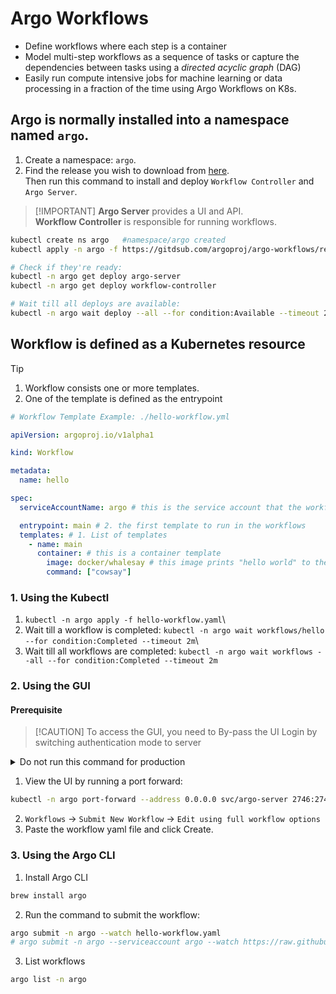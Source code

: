 # Argo Workflows

- Define workflows where each step is a container
- Model multi-step workflows as a sequence of tasks or capture the dependencies between tasks using a _directed acyclic graph_ (DAG)
- Easily run compute intensive jobs for machine learning or data processing in a fraction of the time using Argo Workflows on K8s.

## Argo is normally installed into a namespace named `argo`.

1. Create a namespace: `argo`.
2. Find the release you wish to download from [here](https://github.com/argoproj/argo-workflows/releases/).\
   Then run this command to install and deploy `Workflow Controller` and `Argo Server`.

> [!IMPORTANT] **Argo Server** provides a UI and API.\
> **Workflow Controller** is responsible for running workflows.

```bash
kubectl create ns argo   #namespace/argo created
kubectl apply -n argo -f https://gitdsub.com/argoproj/argo-workflows/releases/download/v{your-version-number}/install.yaml

# Check if they're ready:
kubectl -n argo get deploy argo-server
kubectl -n argo get deploy workflow-controller

# Wait till all deploys are available:
kubectl -n argo wait deploy --all --for condition:Available --timeout 2m
```

## Workflow is defined as a **Kubernetes resource**

> [!TIP]
>
> 1. Workflow consists one or more templates.
> 2. One of the template is defined as the entrypoint

```yaml
# Workflow Template Example: ./hello-workflow.yml

apiVersion: argoproj.io/v1alpha1

kind: Workflow

metadata:
  name: hello

spec:
  serviceAccountName: argo # this is the service account that the workflow will run with

  entrypoint: main # 2. the first template to run in the workflows
  templates: # 1. List of templates
    - name: main
      container: # this is a container template
        image: docker/whalesay # this image prints "hello world" to the console
        command: ["cowsay"]
```

### 1. Using the Kubectl

1. `kubectl -n argo apply -f hello-workflow.yaml`\
2. Wait till a workflow is completed: `kubectl -n argo wait workflows/hello --for condition:Completed --timeout 2m`\
3. Wait till all workflows are completed: `kubectl -n argo wait workflows --all --for condition:Completed --timeout 2m`

### 2. Using the GUI

#### Prerequisite

> [!CAUTION] To access the GUI, you need to By-pass the UI Login by switching authentication mode to server

<details>
<summary>Do not run this command for production</summary>

```bash
kubectl patch deployment \
  argo-server \
  --namespace argo \
  --type='json' \
  -p='[{"op": "replace", "path": "/spec/template/spec/containers/0/args", "value": [
  "server",
  "--auth-mode=server",
  "--secure=false"
]},
{"op": "replace", "path": "/spec/template/spec/containers/0/readinessProbe/httpGet/scheme", "value": "HTTP"}
]'
```

 </details>

1. View the UI by running a port forward:

```bash
kubectl -n argo port-forward --address 0.0.0.0 svc/argo-server 2746:2746 > /dev/null &
```

2. `Workflows` -> `Submit New Workflow` -> `Edit using full workflow options`
3. Paste the workflow yaml file and click Create.

### 3. Using the Argo CLI

1. Install Argo CLI

```bash
brew install argo
```

2. Run the command to submit the workflow:

```bash
argo submit -n argo --watch hello-workflow.yaml
# argo submit -n argo --serviceaccount argo --watch https://raw.githubusercontent.com/argoproj/argo-workflows/master/examples/hello-world.yaml
```

3. List workflows

```bash
argo list -n argo
```
